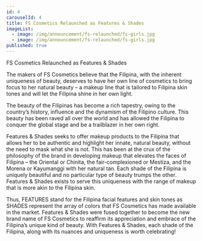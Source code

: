 ```yaml
---
id: 4
carouselId: 4
title: FS Cosmetics Relaunched as Features & Shades
imageList:
  - image: /img/announcement/fs-relaunched/fs-girls.jpg
  - image: /img/announcement/fs-relaunched/fs-girls.jpg
published: true
---
```


FS Cosmetics Relaunched as Features & Shades 

The makers of FS Cosmetics believe that the Filipina, with the inherent uniqueness of beauty, deserves to have her own line of cosmetics to bring focus to her natural beauty – a makeup line that is tailored to Filipina skin tones and will let the Filipina shine in her own light. 

The beauty of the Filipinas has become a rich tapestry, owing to the country’s history, influence and the dynamism of  the Filipino culture.   This beauty has been raved all over the world and has allowed the Filipina to conquer the global stage and be a trailblazer in her own right.         

Features & Shades seeks to offer makeup products to the Filipina that allows her to be authentic and highlight her innate, natural beauty, without the need to mask what she is not.   This has been at the crux of the philosophy of the brand in developing makeup that elevates the faces of Filipina – the Oriental or Chinita, the fair-complexioned or Mestiza, and the Morena or Kayumanggi with her natural tan.  Each shade of the Filipina is uniquely beautiful and no particular type of beauty trumps the other.  Features & Shades exists to serve this uniqueness with the range of makeup that is more akin to the Filipina skin. 

Thus, FEATURES stand for the Filipina facial features and skin tones as SHADES represent the array of colors that FS Cosmetics has made available in the market. Features & Shades were fused together to become the new brand name of FS Cosmetics to reaffirm its appreciation and embrace of the Filipina’s unique kind of beauty.  With Features & Shades, each shade of the Filipina, along with its nuances and uniqueness is worth celebrating!

